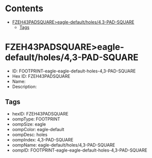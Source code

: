 



Contents
========

* [FZEH43PADSQUARE>eagle-default/holes/4,3-PAD-SQUARE](#fzeh43padsquareeagle-defaultholes43-pad-square)
	* [Tags](#tags)

# FZEH43PADSQUARE>eagle-default/holes/4,3-PAD-SQUARE

- ID: FOOTPRINT-eagle-eagle-default-holes-4,3-PAD-SQUARE
- Hex ID: FZEH43PADSQUARE
- Name: 
- Description: 

## Tags

- hexID: FZEH43PADSQUARE
- oompType: FOOTPRINT
- oompSize: eagle
- oompColor: eagle-default
- oompDesc: holes
- oompIndex: 4,3-PAD-SQUARE
- oompName: eagle-default/holes/4,3-PAD-SQUARE
- oompID: FOOTPRINT-eagle-eagle-default-holes-4,3-PAD-SQUARE
